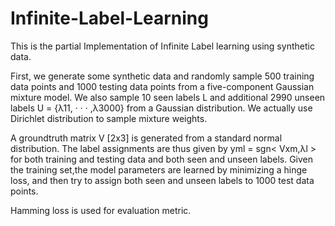 # Infinite-Label-Learning

This is the partial Implementation of Infinite Label learning using synthetic data.

First, we generate some synthetic data and randomly sample 500 training data points and 1000 testing data points from a five-component Gaussian mixture model. We also sample 10 seen labels L  and additional 2990 unseen labels U = {λ11, · · · ,λ3000} from a Gaussian distribution. We actually use Dirichlet distribution to sample mixture weights.

A groundtruth matrix V [2x3] is generated from a standard normal distribution. The label assignments are thus given by yml = sgn< Vxm,λl > for both training and testing data and both seen and unseen labels. Given the training set,the model parameters are learned by minimizing a hinge loss, and then try to assign both seen and unseen labels to 1000 test data points.

Hamming loss is used for evaluation metric.
